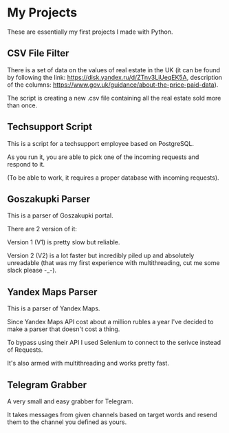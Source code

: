 # My Projects
These are essentially my first projects I made with Python.


## CSV File Filter

There is a set of data on the values of real estate in the UK (it can be found by following the link: https://disk.yandex.ru/d/ZTnv3LiUeqEK5A, description of the columns: https://www.gov.uk/guidance/about-the-price-paid-data).

The script is creating a new .csv file containing all the real estate sold more than once.


## Techsupport Script

This is a script for a techsupport employee based on PostgreSQL.

As you run it, you are able to pick one of the incoming requests and respond to it.

(To be able to work, it requires a proper database with incoming requests).


## Goszakupki Parser

This is a parser of Goszakupki portal.

There are 2 version of it:

Version 1 (V1) is pretty slow but reliable.

Version 2 (V2) is a lot faster but incredibly piled up and absolutely unreadable (that was my first experience with multithreading, cut me some slack please -_-).

## Yandex Maps Parser

This is a parser of Yandex Maps.

Since Yandex Maps API cost about a million rubles a year I've decided to make a parser that doesn't cost a thing.

To bypass using their API I used Selenium to connect to the serivce instead of Requests.

It's also armed with multithreading and works pretty fast.

## Telegram Grabber

A very small and easy grabber for Telegram.

It takes messages from given channels based on target words and resend them to the channel you defined as yours.
